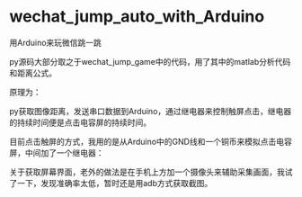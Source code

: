 # wechat_jump_auto_with_Arduino
用Arduino来玩微信跳一跳

py源码大部分取之于wechat_jump_game中的代码，用了其中的matlab分析代码和距离公式。

原理为：

py获取图像距离，发送串口数据到Arduino，通过继电器来控制触屏点击，继电器的持续时间便是点击电容屏的持续时间。

目前点击触屏的方式，我用的是从Arduino中的GND线和一个铜币来模拟点击电容屏，中间加了一个继电器：

关于获取屏幕界面，老外的做法是在手机上方加一个摄像头来辅助采集画面，我试了一下，发现准确率太低，暂时还是用adb方式获取截图。

